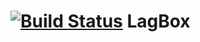 [![Build Status](https://travis-ci.org/brutuscat2/LagBox.svg?branch=master)](https://travis-ci.org/brutuscat2/LagBox)
LagBox
======

